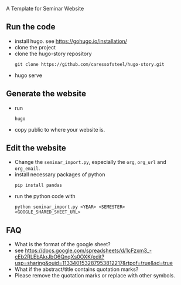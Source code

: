 A Template for Seminar Website

## Run the code
- install hugo. see https://gohugo.io/installation/
- clone the project
- clone the hugo-story repository
  ```
  git clone https://github.com/caressofsteel/hugo-story.git
  ```
- hugo serve

## Generate the website
- run 
  ```
  hugo
  ```
- copy public to where your website is. 

## Edit the website
- Change the ``seminar_import.py``, especially the ``org``, ``org_url`` and ``org_email``. 
- install necessary packages of python
  ```
  pip install pandas
  ```
- run the python code with 
  ```
  python seminar_import.py <YEAR> <SEMESTER> <GOOGLE_SHARED_SHEET_URL>
  ```

## FAQ
- What is the format of the google sheet?
- see https://docs.google.com/spreadsheets/d/1cFzxm3_-cEb2RLEbAkrJbO6QnqXs0OXK/edit?usp=sharing&ouid=113340153287953812217&rtpof=true&sd=true
- What if the abstract/title contains quotation marks?
- Please remove the quotation marks or replace with other symbols.
